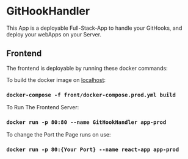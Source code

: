 # GitHookHandler

This App is a deployable Full-Stack-App to handle your GitHooks, and deploy your webApps on your Server.

## Frontend

The frontend is deployable by running these docker commands:

To build the docker image on [localhost](http://localhost:80):

### `docker-compose -f front/docker-compose.prod.yml build`

To Run The Frontend Server:

### `docker run -p 80:80 --name GitHookHandler app-prod`

To change the Port the Page runs on use:

### `docker run -p 80:{Your Port} --name react-app app-prod`
